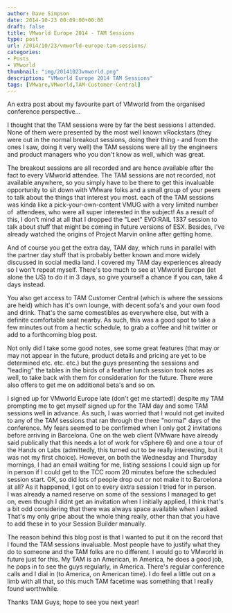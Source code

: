 ```yaml
---
author: Dave Simpson
date: 2014-10-23 00:09:00+00:00
draft: false
title: VMworld Europe 2014 - TAM Sessions
type: post
url: /2014/10/23/vmworld-europe-tam-sessions/
categories:
- Posts
- VMworld
thumbnail: "img/20141023vmworld.png"
description: "VMworld Europe 2014 TAM Sessions"
tags: [VMware,VMworld,TAM-Customer-Central]
---
```


An extra post about my favourite part of VMworld from the organised conference perspective...   
  
I thought that the TAM sessions were by far the best sessions I attended. None of them were presented by the most well known vRockstars (they were out in the normal breakout sessions, doing their thing - and from the ones I saw, doing it very well) the TAM sessions were all by the engineers and product managers who you don't know as well, which was great.   
  
The breakout sessions are all recorded and are hence available after the fact to every VMworld attendee. The TAM sessions are not recorded, not available anywhere, so you simply have to be there to get this invaluable opportunity to sit down with VMware folks and a small group of your peers to talk about the things that interest you most. each of the TAM sessions was kinda like a pick-your-own-content VMUG with a very limited number of  attendees, who were all super interested in the subject! As a result of this, I don't mind at all that I dropped the "Leet" EVO:RAIL 1337 session to talk about stuff that might be coming in future versions of ESX. Besides, I've already watched the origins of Project Marvin online after getting home.  
  
And of course you get the extra day, TAM day, which runs in parallel with the partner day stuff that is probably better known and more widely discussed in social media land. I covered my TAM day experiences already so I won't repeat myself. There's too much to see at VMworld Europe (let alone the US) to do it in 3 days, so give yourself a chance if you can, take 4 days instead.  
  
You also get access to TAM Customer Central (which is where the sessions are held) which has it's own lounge, with decent sofa's and your own food and drink. That's the same comestibles as everywhere else, but with a definite comfortable seat nearby. As such, this was a good spot to take a few minutes out from a hectic schedule, to grab a coffee and hit twitter or add to a forthcoming blog post.  
  
Not only did I take some good notes, see some great features (that may or may not appear in the future, product details and pricing are yet to be determined etc. etc. etc.) but the guys presenting the sessions and "leading" the tables in the birds of a feather lunch session took notes as well, to take back with them for consideration for the future. There were also offers to get me on additional beta's and so on.   
  
I signed up for VMworld Europe late (don't get me started!) despite my TAM prompting me to get myself signed up for the TAM day and some TAM sessions well in advance. As such, I was worried that I would not get invited to any of the TAM sessions that ran through the three "normal" days of the conference. My fears seemed to be confirmed when I only got 2 invitations before arriving in Barcelona. One on the web client (VMware have already said publically that this needs a lot of work for vSphere 6) and one a tour of the Hands on Labs (admittedly, this turned out to be really interesting, but it was not my first choice). However, on both the Wednesday and Thursday mornings, I had an email waiting for me, listing sessions I could sign up for in person if I could get to the TCC room 20 minutes before the scheduled session start. OK, so did lots of people drop out or not make it to Barcelona at all? As it happened, I got on to every extra session I tried for in person. I was already a named reserve on some of the sessions I managed to get on, even though I didnt get an invitation when I initially applied, I think that's a bit odd considering that there was always space available when I asked. That's my only gripe about the whole thing really, other than that you have to add these in to your Session Builder manually.   
  
The reason behind this blog post is that I wanted to put it on the record that I found the TAM sessions invaluable. Most people have to justify what they do to someone and the TAM folks are no different. I would go to VMworld in future just for this. My TAM is an American, in America, he does a good job, he pops in to see the guys regularly, in America. There's regular conference calls and I dial in (to America, on American time). I do feel a little out on a limb with all that, so this much TAM facetime was something that I really found worthwhile.   
  
Thanks TAM Guys, hope to see you next year!
